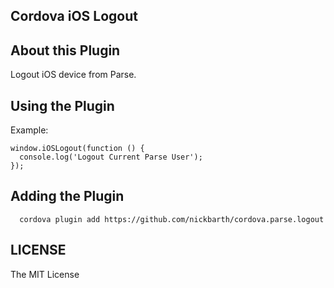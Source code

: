 ## Cordova iOS Logout

## About this Plugin

Logout iOS device from Parse.

## Using the Plugin

Example:

```
window.iOSLogout(function () {
  console.log('Logout Current Parse User');
});
```

## Adding the Plugin ##

```
  cordova plugin add https://github.com/nickbarth/cordova.parse.logout
```

## LICENSE ##

The MIT License
